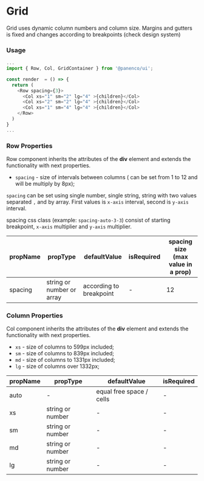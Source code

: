# Grid

Grid uses dynamic column numbers and column size.
Margins and gutters is fixed and changes according to breakpoints (check design system)

### Usage

```js
...
import { Row, Col, GridContainer } from '@panenco/ui';

const render  = () => {
  return (
    <Row spacing={3}>
      <Col xs="1" sm="2" lg="4" >{children}</Col>
      <Col xs="2" sm="2" lg="4" >{children}</Col>
      <Col xs="1" sm="4" lg="4" >{children}</Col>
    </Row>
  )
}
...
```

<!-- STORY -->

### Row Properties

Row component inherits the attributes of the **div** element and extends the functionality with next properties.

- `spacing` - size of intervals between columns ( can be set from 1 to 12 and will be multiply by 8px);

`spacing` can be set using single number, single string, string with two values separated `,` and by array. First values is `x-axis` interval, second is `y-axis` interval.

spacing css class (example: `spacing-auto-3-3`) consist of starting breakpoint, `x-axis` multiplier and `y-axis` multiplier.

| propName | propType                  | defaultValue            | isRequired | spacing size (max value in a prop) |
| -------- | ------------------------- | ----------------------- | ---------- | ---------------------------------- |
| spacing  | string or number or array | according to breakpoint | -          | 12                                 |

### Column Properties

Col component inherits the attributes of the **div** element and extends the functionality with next properties.

- `xs` - size of columns to 599px included;
- `sm` - size of columns to 839px included;
- `md` - size of columns to 1331px included;
- `lg` - size of columns over 1332px;

| propName | propType         | defaultValue             | isRequired |
| -------- | ---------------- | ------------------------ | ---------- |
| auto     | -                | equal free space / cells | -          |
| xs       | string or number | -                        | -          |
| sm       | string or number | -                        | -          |
| md       | string or number | -                        | -          |
| lg       | string or number | -                        | -          |
